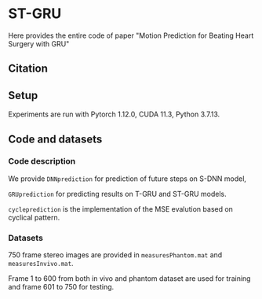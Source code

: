 # ST-GRU
Here provides the entire code of paper "Motion Prediction for Beating Heart Surgery with GRU"

## Citation

## Setup
Experiments are run with Pytorch 1.12.0, CUDA 11.3, Python 3.7.13.

## Code and datasets
### Code description
We provide `DNNprediction` for prediction of future steps on S-DNN model,  

`GRUprediction` for predicting results on T-GRU and ST-GRU models.  

`cycleprediction` is the implementation of the MSE evalution based on cyclical pattern.  
### Datasets
750 frame stereo images are provided in `measuresPhantom.mat` and `measuresInvivo.mat`.  

Frame 1 to 600 from both in vivo and phantom dataset are used for training and frame 601 to 750 for testing.
